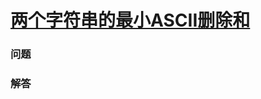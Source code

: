 # [两个字符串的最小ASCII删除和](https://leetcode-cn.com/problems/minimum-ascii-delete-sum-for-two-strings)

### 问题

### 解答

```

```

